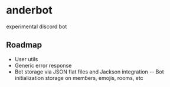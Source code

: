 # anderbot
experimental discord bot

## Roadmap
- User utils
- Generic error response
- Bot storage via JSON flat files and Jackson integration
-- Bot initialization storage on members, emojis, rooms, etc 
